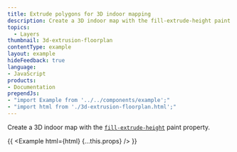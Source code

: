 ```yaml
---
title: Extrude polygons for 3D indoor mapping
description: Create a 3D indoor map with the fill-extrude-height paint property.
topics:
  - Layers
thumbnail: 3d-extrusion-floorplan
contentType: example
layout: example
hideFeedback: true
language:
- JavaScript
products:
- Documentation
prependJs:
- "import Example from '../../components/example';"
- "import html from './3d-extrusion-floorplan.html';"
---
```


Create a 3D indoor map with the [`fill-extrude-height`](https://docs.goong.io/style-spec/layers/#paint-fill-extrusion-fill-extrusion-height) paint property.

{{ <Example html={html} {...this.props} /> }}
